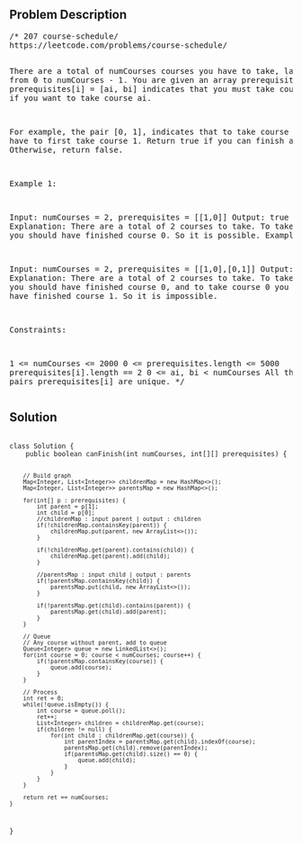 <!--
<style>
  body { font-family: Arial, sans-serif; }
  .container { max-width: 100%; margin: auto; padding: 20px; }
  .comment-block { background-color: #f9f9f9; padding: 10px; border-left: 5px solid #ccc; max-width: 50%; margin: auto;}
  .code-block { background-color: #f4f4f4; padding: 10px; border: 1px solid #ddd; }
</style>
-->

<div class='container'>
<h2>Problem Description</h2>
<div class='comment-block'>
<pre>
/* 207 course-schedule/
https://leetcode.com/problems/course-schedule/

There are a total of numCourses courses you have to take, labeled from 0 to numCourses - 1. 
You are given an array prerequisites where prerequisites[i] = [ai, bi] indicates that you must take course bi first if you want to take course ai.

For example, the pair [0, 1], indicates that to take course 0 you have to first take course 1.
Return true if you can finish all courses. Otherwise, return false.

 

Example 1:

Input: numCourses = 2, prerequisites = [[1,0]]
Output: true
Explanation: There are a total of 2 courses to take. 
To take course 1 you should have finished course 0. So it is possible.
Example 2:

Input: numCourses = 2, prerequisites = [[1,0],[0,1]]
Output: false
Explanation: There are a total of 2 courses to take. 
To take course 1 you should have finished course 0, and to take course 0 you should also have finished course 1. So it is impossible.
 

Constraints:

1 <= numCourses <= 2000
0 <= prerequisites.length <= 5000
prerequisites[i].length == 2
0 <= ai, bi < numCourses
All the pairs prerequisites[i] are unique.
*/
</pre>
</div>

<h2>Solution</h2>
<div class='code-block'>
<pre><code class='language-java'>
class Solution {
    public boolean canFinish(int numCourses, int[][] prerequisites) {

        // Build graph
        Map<Integer, List<Integer>> childrenMap = new HashMap<>();
        Map<Integer, List<Integer>> parentsMap = new HashMap<>();

        for(int[] p : prerequisites) {
            int parent = p[1];
            int child = p[0];
            //childrenMap : input parent | output : children
            if(!childrenMap.containsKey(parent)) {
                childrenMap.put(parent, new ArrayList<>());
            }

            if(!childrenMap.get(parent).contains(child)) {
                childrenMap.get(parent).add(child);
            }

            //parentsMap : input child | output : parents
            if(!parentsMap.containsKey(child)) {
                parentsMap.put(child, new ArrayList<>());
            }

            if(!parentsMap.get(child).contains(parent)) {
                parentsMap.get(child).add(parent);
            }
        }

        // Queue
        // Any course without parent, add to queue
        Queue<Integer> queue = new LinkedList<>();
        for(int course = 0; course < numCourses; course++) {
            if(!parentsMap.containsKey(course)) {
                queue.add(course);
            }
        }

        // Process
        int ret = 0;
        while(!queue.isEmpty()) {
            int course = queue.poll();
            ret++;
            List<Integer> children = childrenMap.get(course);
            if(children != null) {
                for(int child : childrenMap.get(course)) {
                    int parentIndex = parentsMap.get(child).indexOf(course);
                    parentsMap.get(child).remove(parentIndex);
                    if(parentsMap.get(child).size() == 0) {
                        queue.add(child);
                    }
                }
            }
        }

        return ret == numCourses;  
    }
}









</code></pre>
</div>
</div>
